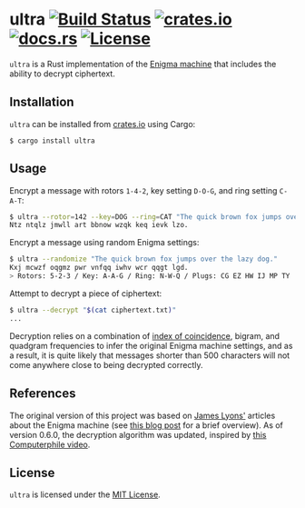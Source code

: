 # ultra [![Build Status][Travis Badge]][Build Status] [![crates.io][crates.io Badge]][crates.io] [![docs.rs][docs.rs Badge]][docs.rs] [![License][License Badge]](LICENSE)

`ultra` is a Rust implementation of the [Enigma machine] that includes the
ability to decrypt ciphertext.


## Installation

`ultra` can be installed from [crates.io] using Cargo:

```
$ cargo install ultra
```


## Usage

Encrypt a message with rotors `1-4-2`, key setting `D-O-G`, and ring setting `C-A-T`:

```bash
$ ultra --rotor=142 --key=DOG --ring=CAT "The quick brown fox jumps over the lazy dog."
Ntz ntqlz jmwll art bbnow wzqk keq ievk lzo.
```

Encrypt a message using random Enigma settings:

```bash
$ ultra --randomize "The quick brown fox jumps over the lazy dog."
Kxj mcwzf oqgmz pwr vnfqq iwhv wcr qqgt lgd.
> Rotors: 5-2-3 / Key: A-A-G / Ring: N-W-Q / Plugs: CG EZ HW IJ MP TY
```

Attempt to decrypt a piece of ciphertext:

```bash
$ ultra --decrypt "$(cat ciphertext.txt)"
...
```

Decryption relies on a combination of [index of coincidence], bigram, and
quadgram frequencies to infer the original Enigma machine settings, and as a
result, it is quite likely that messages shorter than 500 characters will not
come anywhere close to being decrypted correctly.


## References

The original version of this project was based on [James Lyons'] articles about
the Enigma machine (see [this blog post] for a brief overview). As of version
0.6.0, the decryption algorithm was updated, inspired by [this Computerphile
video].


## License

`ultra` is licensed under the [MIT License](LICENSE).


[Travis Badge]: https://travis-ci.org/iKevinY/ultra.svg?branch=master
[Build Status]: https://travis-ci.org/iKevinY/ultra
[crates.io Badge]: https://img.shields.io/crates/v/ultra.svg
[crates.io]: https://crates.io/crates/ultra
[docs.rs Badge]: https://docs.rs/ultra/badge.svg
[docs.rs]: https://docs.rs/ultra
[License Badge]: https://img.shields.io/crates/l/ultra.svg

[Enigma machine]: https://en.wikipedia.org/wiki/Enigma_machine
[index of coincidence]: https://en.wikipedia.org/wiki/Index_of_coincidence
[this blog post]: http://kevinyap.ca/2017/04/breaking-the-enigma-code-with-rust/
[James Lyons']: http://practicalcryptography.com/ciphers/mechanical-era/enigma/
[this Computerphile video]: https://www.youtube.com/watch?v=RzWB5jL5RX0
